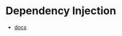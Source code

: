 # Dependency Injection

- [docs](https://github.com/quii/learn-go-with-tests/blob/12.7.1/dependency-injection.md)
